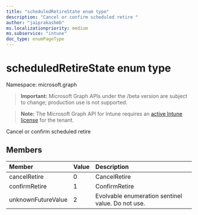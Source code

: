```yaml
---
title: "scheduledRetireState enum type"
description: "Cancel or confirm scheduled retire "
author: "jaiprakashmb"
ms.localizationpriority: medium
ms.subservice: "intune"
doc_type: enumPageType
---
```


# scheduledRetireState enum type

Namespace: microsoft.graph
> **Important:** Microsoft Graph APIs under the /beta version are subject to change; production use is not supported.

> **Note:** The Microsoft Graph API for Intune requires an [active Intune license](https://go.microsoft.com/fwlink/?linkid=839381) for the tenant.


Cancel or confirm scheduled retire 

## Members
|Member|Value|Description|
|:---|:---|:---|
|cancelRetire|0|CancelRetire|
|confirmRetire|1|ConfirmRetire|
|unknownFutureValue|2|Evolvable enumeration sentinel value. Do not use.|
